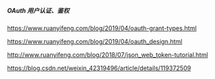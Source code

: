 ##### OAuth 用户认证、鉴权

https://www.ruanyifeng.com/blog/2019/04/oauth-grant-types.html

https://www.ruanyifeng.com/blog/2019/04/oauth_design.html

http://www.ruanyifeng.com/blog/2018/07/json_web_token-tutorial.html

https://blog.csdn.net/weixin_42319496/article/details/119372509

